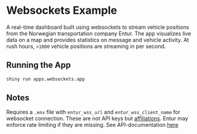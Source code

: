 # Websockets Example

A real-time dashboard built using websockets to stream vehicle positions from the Norwegian transportation company Entur. The app visualizes live data on a map and provides statistics on message and vehicle activity. At rush hours, `>1000` vehicle positions are streaming in per second.

## Running the App
```bash
shiny run apps.websockets.app
```

## Notes
Requires a `.env` file with `entur_wss_url` and `entur_wss_client_name` for websocket connection. These are not API keys but [affiliations](https://developer.entur.org/pages-intro-authentication). Entur may enforce rate limiting if they are missing. See API-documentation [here](https://developer.entur.org/pages-real-time-vehicle)